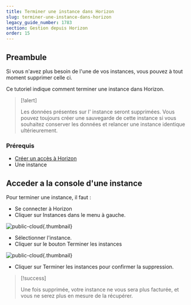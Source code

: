 ```yaml
---
title: Terminer une instance dans Horizon
slug: terminer-une-instance-dans-horizon
legacy_guide_number: 1783
section: Gestion depuis Horizon
order: 15
---
```



## Preambule
Si vous n'avez plus besoin de l'une de vos instances, vous pouvez à tout moment supprimer celle ci.

Ce tutoriel indique comment terminer une instance dans Horizon.



> [!alert]
>
> Les données présentes sur l' instance seront supprimées.
> Vous pouvez toujours créer une sauvegarde de cette instance si vous souhaitez conserver les données et relancer une instance identique ultérieurement.
> 


### Prérequis
- [Créer un accès à Horizon](../creer-un-acces-a-horizon/)
- Une instance


## Acceder a la console d'une instance
Pour terminer une instance, il faut :

- Se connecter à Horizon
- Cliquer sur Instances dans le menu à gauche.


![public-cloud](images/2659.png){.thumbnail}

- Sélectionner l'instance.
- Cliquer sur le bouton Terminer les instances


![public-cloud](images/2660.png){.thumbnail}

- Cliquer sur Terminer les instances pour confirmer la suppression.



> [!success]
>
> Une fois supprimée, votre instance ne vous sera plus facturée, et vous ne
> serez plus en mesure de la récupérer.
> 

